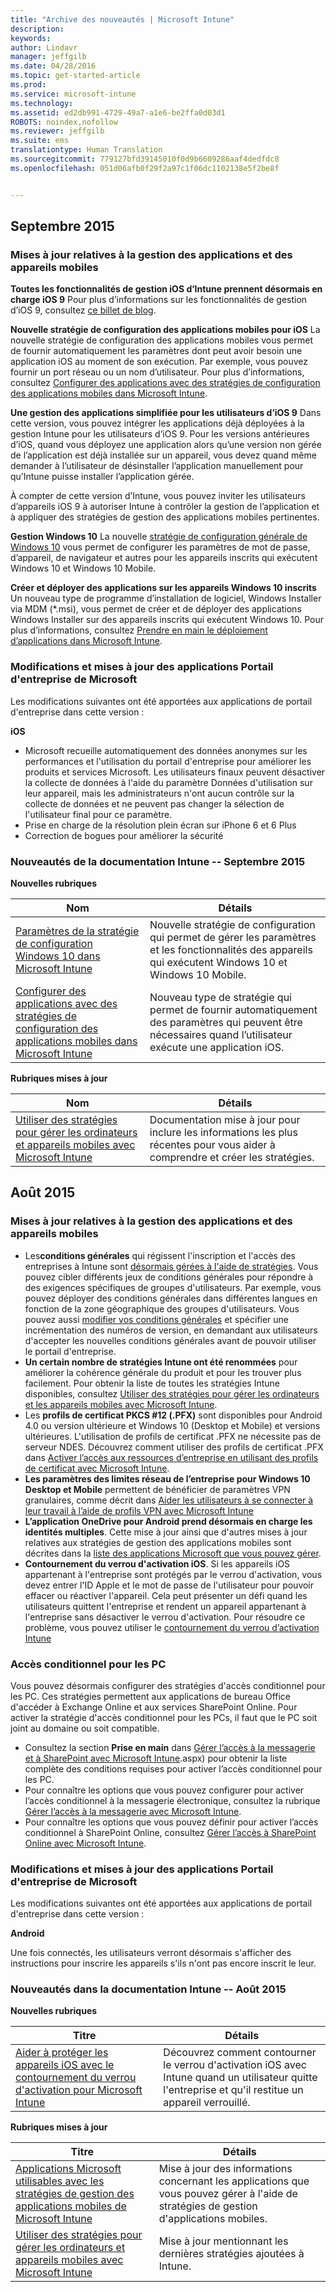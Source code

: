 ```yaml
---
title: "Archive des nouveautés | Microsoft Intune"
description: 
keywords: 
author: Lindavr
manager: jeffgilb
ms.date: 04/28/2016
ms.topic: get-started-article
ms.prod: 
ms.service: microsoft-intune
ms.technology: 
ms.assetid: ed2db991-4729-49a7-a1e6-be2ffa0d03d1
ROBOTS: noindex,nofollow
ms.reviewer: jeffgilb
ms.suite: ems
translationtype: Human Translation
ms.sourcegitcommit: 779127bfd39145010f0d9b6609286aaf4dedfdc8
ms.openlocfilehash: 051d06afb0f29f2a97c1f06dc1102138e5f2be8f


---
```



## Septembre 2015
### Mises à jour relatives à la gestion des applications et des appareils mobiles
**Toutes les fonctionnalités de gestion iOS d’Intune prennent désormais en charge iOS 9** Pour plus d’informations sur les fonctionnalités de gestion d’iOS 9, consultez [ce billet de blog](http://blogs.technet.com/b/microsoftintune/archive/2015/09/09/day-zero-support-for-ios-9-with-intune.aspx).

**Nouvelle stratégie de configuration des applications mobiles pour iOS** La nouvelle stratégie de configuration des applications mobiles vous permet de fournir automatiquement les paramètres dont peut avoir besoin une application iOS au moment de son exécution. Par exemple, vous pouvez fournir un port réseau ou un nom d’utilisateur. Pour plus d’informations, consultez [Configurer des applications avec des stratégies de configuration des applications mobiles dans Microsoft Intune](https://technet.microsoft.com/library/mt481447.aspx).

**Une gestion des applications simplifiée pour les utilisateurs d’iOS 9**
 Dans cette version, vous pouvez intégrer les applications déjà déployées à la gestion Intune pour les utilisateurs d’iOS 9. Pour les versions antérieures d’iOS, quand vous déployez une application alors qu’une version non gérée de l’application est déjà installée sur un appareil, vous devez quand même demander à l’utilisateur de désinstaller l’application manuellement pour qu’Intune puisse installer l’application gérée.

 À compter de cette version d’Intune, vous pouvez inviter les utilisateurs d’appareils iOS 9 à autoriser Intune à contrôler la gestion de l’application et à appliquer des stratégies de gestion des applications mobiles pertinentes.

 **Gestion Windows 10** La nouvelle [stratégie de configuration générale de Windows 10](https://technet.microsoft.com/library/mt404697.aspx) vous permet de configurer les paramètres de mot de passe, d’appareil, de navigateur et autres pour les appareils inscrits qui exécutent Windows 10 et Windows 10 Mobile.

 **Créer et déployer des applications sur les appareils Windows 10 inscrits** Un nouveau type de programme d’installation de logiciel, Windows Installer via MDM (&#42;.msi), vous permet de créer et de déployer des applications Windows Installer sur des appareils inscrits qui exécutent Windows 10. Pour plus d’informations, consultez [Prendre en main le déploiement d’applications dans Microsoft Intune](https://technet.microsoft.com/library/dn646955.aspx).

### Modifications et mises à jour des applications Portail d'entreprise de Microsoft
Les modifications suivantes ont été apportées aux applications de portail d'entreprise dans cette version :

**iOS**
* Microsoft recueille automatiquement des données anonymes sur les performances et l'utilisation du portail d'entreprise pour améliorer les produits et services Microsoft. Les utilisateurs finaux peuvent désactiver la collecte de données à l'aide du paramètre Données d'utilisation sur leur appareil, mais les administrateurs n'ont aucun contrôle sur la collecte de données et ne peuvent pas changer la sélection de l'utilisateur final pour ce paramètre.
* Prise en charge de la résolution plein écran sur iPhone 6 et 6 Plus
* Correction de bogues pour améliorer la sécurité

### Nouveautés de la documentation Intune -- Septembre 2015
**Nouvelles rubriques**

|Nom|Détails|
|----|--------|
|[Paramètres de la stratégie de configuration Windows 10 dans Microsoft Intune](https://technet.microsoft.com/library/mt404697.aspx)|Nouvelle stratégie de configuration qui permet de gérer les paramètres et les fonctionnalités des appareils qui exécutent Windows 10 et Windows 10 Mobile.
| [Configurer des applications avec des stratégies de configuration des applications mobiles dans Microsoft Intune](https://technet.microsoft.com/library/mt481447.aspx)|Nouveau type de stratégie qui permet de fournir automatiquement des paramètres qui peuvent être nécessaires quand l’utilisateur exécute une application iOS. |

**Rubriques mises à jour**

|Nom|Détails|
|----|-------|
|[Utiliser des stratégies pour gérer les ordinateurs et appareils mobiles avec Microsoft Intune](https://technet.microsoft.com/library/dn743712.aspx)|Documentation mise à jour pour inclure les informations les plus récentes pour vous aider à comprendre et créer les stratégies.|

## Août 2015
### Mises à jour relatives à la gestion des applications et des appareils mobiles
* Les**conditions générales** qui régissent l'inscription et l'accès des entreprises à Intune sont [désormais gérées à l'aide de stratégies](https://technet.microsoft.com/library/mt405893.aspx). Vous pouvez cibler différents jeux de conditions générales pour répondre à des exigences spécifiques de groupes d'utilisateurs. Par exemple, vous pouvez déployer des conditions générales dans différentes langues en fonction de la zone géographique des groupes d'utilisateurs. Vous pouvez aussi [modifier vos conditions générales](https://technet.microsoft.com/library/mt405893.aspx#BKMK_TCVers) et spécifier une incrémentation des numéros de version, en demandant aux utilisateurs d'accepter les nouvelles conditions générales avant de pouvoir utiliser le portail d'entreprise.
* **Un certain nombre de stratégies Intune ont été renommées** pour améliorer la cohérence générale du produit et pour les trouver plus facilement. Pour obtenir la liste de toutes les stratégies Intune disponibles, consultez [Utiliser des stratégies pour gérer les ordinateurs et les appareils mobiles avec Microsoft Intune](https://technet.microsoft.com/library/dn743712.aspx).
* Les **profils de certificat PKCS #12 (.PFX)** sont disponibles pour Android 4.0 ou version ultérieure et Windows 10 (Desktop et Mobile) et versions ultérieures. L'utilisation de profils de certificat .PFX ne nécessite pas de serveur NDES. Découvrez comment utiliser des profils de certificat .PFX dans [Activer l’accès aux ressources d’entreprise en utilisant des profils de certificat avec Microsoft Intune](http://technet.microsoft.com/library/dn818904.aspx).
* **Les paramètres des limites réseau de l’entreprise pour Windows 10 Desktop et Mobile** permettent de bénéficier de paramètres VPN granulaires, comme décrit dans [Aider les utilisateurs à se connecter à leur travail à l’aide de profils VPN avec Microsoft Intune](https://technet.microsoft.com/library/dn818905.aspx)
* **L’application OneDrive pour Android prend désormais en charge les identités multiples**. Cette mise à jour ainsi que d'autres mises à jour relatives aux stratégies de gestion des applications mobiles sont décrites dans la [liste des applications Microsoft que vous pouvez gérer](https://technet.microsoft.com/library/dn708489.aspx).
* **Contournement du verrou d'activation iOS**. Si les appareils iOS appartenant à l'entreprise sont protégés par le verrou d'activation, vous devez entrer l'ID Apple et le mot de passe de l'utilisateur pour pouvoir effacer ou réactiver l'appareil. Cela peut présenter un défi quand les utilisateurs quittent l'entreprise et rendent un appareil appartenant à l'entreprise sans désactiver le verrou d'activation. Pour résoudre ce problème, vous pouvez utiliser le [contournement du verrou d’activation Intune](https://technet.microsoft.com/library/mt414176.aspx)

### Accès conditionnel pour les PC
Vous pouvez désormais configurer des stratégies d'accès conditionnel pour les PC. Ces stratégies permettent aux applications de bureau Office d'accéder à Exchange Online et aux services SharePoint Online.
Pour activer la stratégie d'accès conditionnel pour les PCs, il faut que le PC soit joint au domaine ou soit compatible.
* Consultez la section **Prise en main** dans [Gérer l’accès à la messagerie et à SharePoint avec Microsoft Intune](http://technet.microsoft.com/library/dn818907).aspx) pour obtenir la liste complète des conditions requises pour activer l’accès conditionnel pour les PC.
* Pour connaître les options que vous pouvez configurer pour activer l’accès conditionnel à la messagerie électronique, consultez la rubrique [Gérer l’accès à la messagerie avec Microsoft Intune](https://technet.microsoft.com/library/dn705841.aspx).
* Pour connaître les options que vous pouvez définir pour activer l’accès conditionnel à SharePoint Online, consultez [Gérer l’accès à SharePoint Online avec Microsoft Intune](https://technet.microsoft.com/library/dn705844.aspx).

### Modifications et mises à jour des applications Portail d'entreprise de Microsoft
Les modifications suivantes ont été apportées aux applications de portail d'entreprise dans cette version :

**Android**

Une fois connectés, les utilisateurs verront désormais s'afficher des instructions pour inscrire les appareils s'ils n'ont pas encore inscrit le leur.

### Nouveautés dans la documentation Intune -- Août 2015
**Nouvelles rubriques**

|Titre|Détails|
|-----|-------|
|[Aider à protéger les appareils iOS avec le contournement du verrou d'activation pour Microsoft Intune](https://technet.microsoft.com/library/mt414176.aspx)|Découvrez comment contourner le verrou d'activation iOS avec Intune quand un utilisateur quitte l'entreprise et qu'il restitue un appareil verrouillé.|

**Rubriques mises à jour**

|Titre|Détails|
|-----|-------|
|[Applications Microsoft utilisables avec les stratégies de gestion des applications mobiles de Microsoft Intune](https://technet.microsoft.com/library/dn708489.aspx)|Mise à jour des informations concernant les applications que vous pouvez gérer à l'aide de stratégies de gestion d'applications mobiles.
|[Utiliser des stratégies pour gérer les ordinateurs et appareils mobiles avec Microsoft Intune](http://technet.microsoft.com/library/dn743712.aspx)|Mise à jour mentionnant les dernières stratégies ajoutées à Intune.|
<!---
## July 2015
July updates for Intune are limited to behind-the-scenes enhancements that allow us to continue providing you with a high-quality service experience. New features are not included in this service update.

### Intune Onboarding benefit
Microsoft offers the Intune Onboarding benefit for eligible plans. The Onboarding benefit lets you work remotely with Microsoft specialists to get your Intune environment ready for use. For more information, see [Microsoft Intune Onboarding benefit description](https://technet.microsoft.com/library/mt228266.aspx)
### Changes and updates to Microsoft Company Portal apps
The following changes have been made to the company portal apps in this release.

**Android**

Microsoft automatically collects anonymous data about the performance and use of the company portal to improve Microsoft products and services. End users can turn off data collection by using the Usage Data setting on their device, but administrators have no control over the data collection and cannot change the end user’s selection for this setting.--->



<!--HONumber=Jun16_HO4-->


